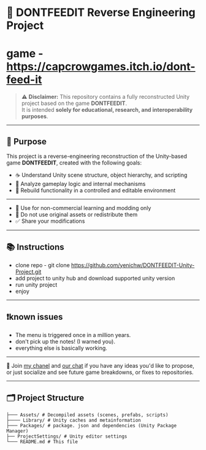 # 🧩 DONTFEEDIT Reverse Engineering Project
# game - https://capcrowgames.itch.io/dont-feed-it


> ⚠️ **Disclaimer:** This repository contains a fully reconstructed Unity project based on the game **DONTFEEDIT**.  
> It is intended **solely for educational, research, and interoperability purposes**.

---

## 🎯 Purpose

This project is a reverse-engineering reconstruction of the Unity-based game **DONTFEEDIT**, created with the following goals:

- ☕️ Understand Unity scene structure, object hierarchy, and scripting
- 🧪 Analyze gameplay logic and internal mechanisms
- 🔧 Rebuild functionality in a controlled and editable environment

---

- 📌 Use for non-commercial learning and modding only
- 🚫 Do not use original assets or redistribute them
- ✅ Share your modifications

---

## 📚 Instructions

- clone repo - git clone https://github.com/yenichw/DONTFEEDIT-Unity-Project.git
- add project to unity hub and download supported unity version
- run unity project
- enjoy

---

## ❗known issues

- The menu is triggered once in a million years.
- don't pick up the notes! (I warned you).
- everything else is basically working.

---

🧠 Join  [my chanel](https://t.me/link_executable) and [our chat](https://t.me/ytf_cmn_chat) if you have any ideas you'd like to propose, or just socialize and see future game breakdowns, or fixes to repositories.

---

## 🗂️ Project Structure

```text
├─── Assets/ # Decompiled assets (scenes, prefabs, scripts)
├──── Library/ # Unity caches and metainformation
├─── Packages/ # package. json and dependencies (Unity Package Manager)
├── ProjectSettings/ # Unity editor settings
└─── README.md # This file
